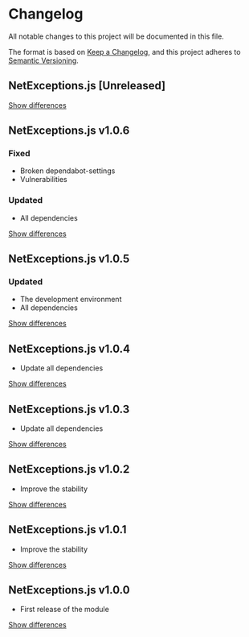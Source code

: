 # Changelog
All notable changes to this project will be documented in this file.

The format is based on [Keep a Changelog](https://keepachangelog.com/en/1.0.0/),
and this project adheres to [Semantic Versioning](https://semver.org/spec/v2.0.0.html).

## NetExceptions.js [Unreleased]

[Show differences](https://github.com/manuth/NetExceptions.js/compare/v1.0.6...dev)

## NetExceptions.js v1.0.6
### Fixed
  - Broken dependabot-settings
  - Vulnerabilities

### Updated
  - All dependencies

[Show differences](https://github.com/manuth/NetExceptions.js/compare/v1.0.5...v1.0.6)

## NetExceptions.js v1.0.5
### Updated
  - The development environment
  - All dependencies

[Show differences](https://github.com/manuth/NetExceptions.js/compare/v1.0.4...v1.0.5)

## NetExceptions.js v1.0.4
  - Update all dependencies

[Show differences](https://github.com/manuth/NetExceptions.js/compare/v1.0.3...v1.0.4)

## NetExceptions.js v1.0.3
  - Update all dependencies

[Show differences](https://github.com/manuth/NetExceptions.js/compare/v1.0.2...v1.0.3)

## NetExceptions.js v1.0.2
  - Improve the stability

[Show differences](https://github.com/manuth/NetExceptions.js/compare/v1.0.1...v1.0.2)

## NetExceptions.js v1.0.1
  - Improve the stability

[Show differences](https://github.com/manuth/NetExceptions.js/compare/v1.0.0...v1.0.1)

## NetExceptions.js v1.0.0
  - First release of the module

[Show differences](https://github.com/manuth/NetExceptions.js/compare/30df5a34e4b5732f60c3f196b474249998434de0...v1.0.0)
